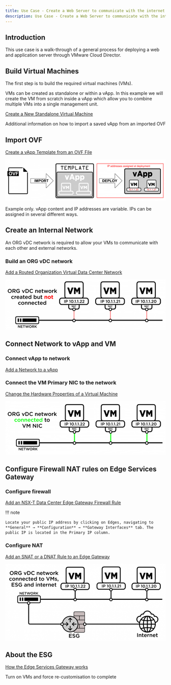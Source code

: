 ```yaml
---
title: Use Case - Create a Web Server to communicate with the internet
description: Use Case - Create a Web Server to communicate with the internet
---
```


## Introduction

This use case is a walk-through of a general process for deploying a web and application server through VMware Cloud Director.

## Build Virtual Machines

The first step is to build the required virtual machines (VMs).

VMs can be created as standalone or within a vApp. In this example we will create the VM from scratch inside a vApp which allow you to combine multiple VMs into a single management unit.

[Create a New Standalone Virtual Machine](https://docs.vmware.com/en/VMware-Cloud-Director/10.2/VMware-Cloud-Director-Tenant-Portal-Guide/GUID-12E43116-1120-45FA-A1E7-AEBEE61373C1.html)

Additional information on how to import a saved vApp from an imported OVF

## Import OVF

[Create a vApp Template from an OVF File](https://docs.vmware.com/en/VMware-Cloud-Director/10.2/VMware-Cloud-Director-Tenant-Portal-Guide/GUID-5EA412C4-179A-42CF-9B30-1B81C23551E6.html)

![OVF](./assets/ovf1.png)

Example only. vApp content and IP addresses are variable. IPs can be assigned in several different ways.

## Create an Internal Network

An ORG vDC network is required to allow your VMs to communicate with each other and external networks.

### Build an ORG vDC network

[Add a Routed Organization Virtual Data Center Network](https://docs.vmware.com/en/VMware-Cloud-Director/10.2/VMware-Cloud-Director-Tenant-Portal-Guide/GUID-74C4D27F-9E2A-4EB2-BBE1-CDD45C80E270.html)

![OVF](./assets/ovf2.png)

## Connect Network to vApp and VM

### Connect vApp to network

[Add a Network to a vApp](https://docs.vmware.com/en/VMware-Cloud-Director/10.2/VMware-Cloud-Director-Tenant-Portal-Guide/GUID-B95FB8AF-C428-4FCB-88DA-5DCA35B19B5A.html)

### Connect the VM Primary NIC to the network

[Change the Hardware Properties of a Virtual Machine](https://docs.vmware.com/en/VMware-Cloud-Director/10.2/VMware-Cloud-Director-Tenant-Portal-Guide/GUID-BB95EAB5-13D7-4C4A-BDA3-AA1338BC01CA.html)

![OVF](./assets/ovf3.png)

## Configure Firewall NAT rules on Edge Services Gateway

### Configure firewall

[Add an NSX-T Data Center Edge Gateway Firewall Rule](https://docs.vmware.com/en/VMware-Cloud-Director/10.2/VMware-Cloud-Director-Tenant-Portal-Guide/GUID-BE02B1A7-9191-4520-A248-D2A7D2CA640E.html)

!!! note

    Locate your public IP address by clicking on Edges, navigating to **General** → **Configuration** → **Gateway Interfaces** tab. The public IP is located in the Primary IP column.

### Configure NAT

[Add an SNAT or a DNAT Rule to an Edge Gateway](https://docs.vmware.com/en/VMware-Cloud-Director/10.2/VMware-Cloud-Director-Tenant-Portal-Guide/GUID-9E43E3DC-C028-47B3-B7CA-59F0ED40E0A6.html)

![OVF](./assets/ovf4.png)

## About the ESG

[How the Edge Services Gateway works](../NSX-V_Networks/how_the_nsx-v_edge_service_gateway_works.md)

Turn on VMs and force re-customisation to complete